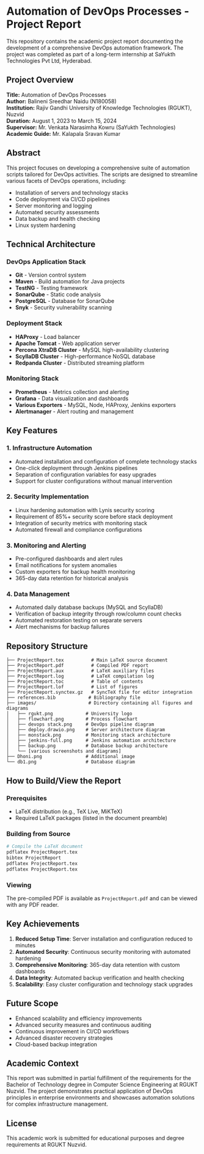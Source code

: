 # Automation of DevOps Processes - Project Report

This repository contains the academic project report documenting the development of a comprehensive DevOps automation framework. The project was completed as part of a long-term internship at SaYukth Technologies Pvt Ltd, Hyderabad.

## Project Overview

**Title:** Automation of DevOps Processes  
**Author:** Balineni Sreedhar Naidu (N180058)  
**Institution:** Rajiv Gandhi University of Knowledge Technologies (RGUKT), Nuzvid  
**Duration:** August 1, 2023 to March 15, 2024  
**Supervisor:** Mr. Venkata Narasimha Kowru (SaYukth Technologies)  
**Academic Guide:** Mr. Kalapala Sravan Kumar  

## Abstract

This project focuses on developing a comprehensive suite of automation scripts tailored for DevOps activities. The scripts are designed to streamline various facets of DevOps operations, including:

- Installation of servers and technology stacks
- Code deployment via CI/CD pipelines
- Server monitoring and logging
- Automated security assessments
- Data backup and health checking
- Linux system hardening

## Technical Architecture

### DevOps Application Stack
- **Git** - Version control system
- **Maven** - Build automation for Java projects
- **TestNG** - Testing framework
- **SonarQube** - Static code analysis
- **PostgreSQL** - Database for SonarQube
- **Snyk** - Security vulnerability scanning

### Deployment Stack
- **HAProxy** - Load balancer
- **Apache Tomcat** - Web application server
- **Percona XtraDB Cluster** - MySQL high-availability clustering
- **ScyllaDB Cluster** - High-performance NoSQL database
- **Redpanda Cluster** - Distributed streaming platform

### Monitoring Stack
- **Prometheus** - Metrics collection and alerting
- **Grafana** - Data visualization and dashboards
- **Various Exporters** - MySQL, Node, HAProxy, Jenkins exporters
- **Alertmanager** - Alert routing and management

## Key Features

### 1. Infrastructure Automation
- Automated installation and configuration of complete technology stacks
- One-click deployment through Jenkins pipelines
- Separation of configuration variables for easy upgrades
- Support for cluster configurations without manual intervention

### 2. Security Implementation
- Linux hardening automation with Lynis security scoring
- Requirement of 85%+ security score before stack deployment
- Integration of security metrics with monitoring stack
- Automated firewall and compliance configurations

### 3. Monitoring and Alerting
- Pre-configured dashboards and alert rules
- Email notifications for system anomalies
- Custom exporters for backup health monitoring
- 365-day data retention for historical analysis

### 4. Data Management
- Automated daily database backups (MySQL and ScyllaDB)
- Verification of backup integrity through row/column count checks
- Automated restoration testing on separate servers
- Alert mechanisms for backup failures

## Repository Structure

```
├── ProjectReport.tex          # Main LaTeX source document
├── ProjectReport.pdf          # Compiled PDF report
├── ProjectReport.aux          # LaTeX auxiliary files
├── ProjectReport.log          # LaTeX compilation log
├── ProjectReport.toc          # Table of contents
├── ProjectReport.lof          # List of figures
├── ProjectReport.synctex.gz   # SyncTeX file for editor integration
├── references.bib            # Bibliography file
├── images/                   # Directory containing all figures and diagrams
│   ├── rgukt.png            # University logo
│   ├── flowchart.png        # Process flowchart
│   ├── devops stack.png     # DevOps pipeline diagram
│   ├── deploy.drawio.png    # Server architecture diagram
│   ├── monstack.png         # Monitoring stack architecture
│   ├── jenkins-full.png     # Jenkins automation architecture
│   ├── backup.png           # Database backup architecture
│   └── [various screenshots and diagrams]
├── Dhoni.png                # Additional image
└── db1.png                  # Database diagram
```

## How to Build/View the Report

### Prerequisites
- LaTeX distribution (e.g., TeX Live, MiKTeX)
- Required LaTeX packages (listed in the document preamble)

### Building from Source
```bash
# Compile the LaTeX document
pdflatex ProjectReport.tex
bibtex ProjectReport
pdflatex ProjectReport.tex
pdflatex ProjectReport.tex
```

### Viewing
The pre-compiled PDF is available as `ProjectReport.pdf` and can be viewed with any PDF reader.

## Key Achievements

1. **Reduced Setup Time**: Server installation and configuration reduced to minutes
2. **Automated Security**: Continuous security monitoring with automated hardening
3. **Comprehensive Monitoring**: 365-day data retention with custom dashboards
4. **Data Integrity**: Automated backup verification and health checking
5. **Scalability**: Easy cluster configuration and technology stack upgrades

## Future Scope

- Enhanced scalability and efficiency improvements
- Advanced security measures and continuous auditing
- Continuous improvement in CI/CD workflows
- Advanced disaster recovery strategies
- Cloud-based backup integration

## Academic Context

This report was submitted in partial fulfillment of the requirements for the Bachelor of Technology degree in Computer Science Engineering at RGUKT Nuzvid. The project demonstrates practical application of DevOps principles in enterprise environments and showcases automation solutions for complex infrastructure management.

## License

This academic work is submitted for educational purposes and degree requirements at RGUKT Nuzvid.